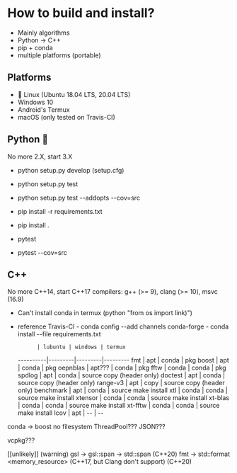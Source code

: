 # How to build and install?

- Mainly algorithms
- Python -> C++
- pip + conda
- multiple platforms (portable)

## Platforms

- 🐧 Linux (Ubuntu 18.04 LTS, 20.04 LTS)
- Windows 10
- Android's Termux
- macOS (only tested on Travis-CI)

## Python 🐍

No more 2.X, start 3.X

- python setup.py develop (setup.cfg)
- python setup.py test
- python setup.py test --addopts --cov=src

- pip install -r requirements.txt
- pip install .
- pytest
- pytest --cov=src

## C++

No more C++14, start C++17
compilers: g++ (>= 9), clang (>= 10), msvc (16.9)

- Can't install conda in termux (python "from os import link)")
- reference Travis-CI - conda config --add channels conda-forge - conda install --file requirements.txt

            | lubuntu | windows | termux

  ----------|---------|---------|---------
  fmt | apt | conda | pkg
  boost | apt | conda | pkg
  oepnblas | apt??? | conda | pkg
  fftw | conda | conda | pkg
  spdlog | apt | conda | source copy (header only)
  doctest | apt | conda | source copy (header only)
  range-v3 | apt | copy | source copy (header only)
  benchmark | apt | conda | source make install
  xtl | conda | conda | source make install
  xtensor | conda | conda | source make install
  xt-blas | conda | conda | source make install
  xt-fftw | conda | conda | source make install
  lcov | apt | -- | --

conda -> boost no filesystem
ThreadPool???
JSON???

vcpkg???

[[unlikely]] (warning)
gsl -> gsl::span -> std::span (C++20)
fmt -> std::format
<memory_resource> (C++17, but Clang don't support)
<concepts> (C++20)
